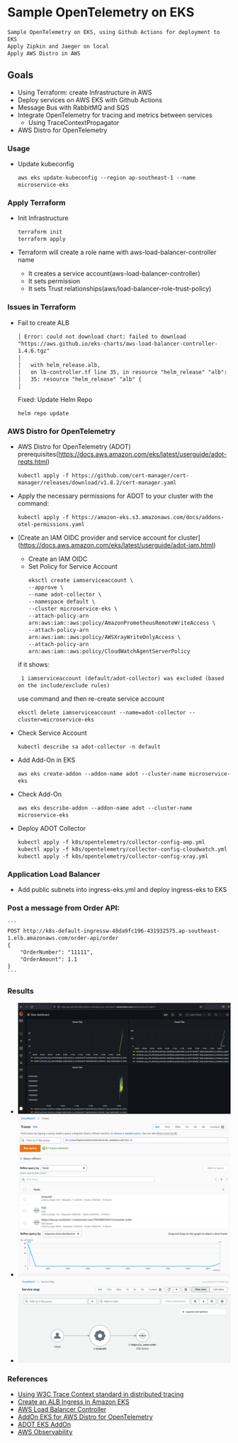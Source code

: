 # Sample OpenTelemetry on EKS
    Sample OpenTelemetry on EKS, using Github Actions for deployment to EKS
    Apply Zipkin and Jaeger on local
    Apply AWS Distro in AWS

## Goals
+ Using Terraform: create Infrastructure in AWS
+ Deploy services on AWS EKS with Github Actions
+ Message Bus with RabbitMQ and SQS
+ Integrate OpenTelemetry for tracing and metrics between services
    - Using TraceContextPropagator
+ AWS Distro for OpenTelemetry


### Usage
+ Update kubeconfig
    ```
    aws eks update-kubeconfig --region ap-southeast-1 --name microservice-eks
    ```

### Apply Terraform
+ Init Infrastructure
    ```
    terraform init
    terraform apply
    ```

+ Terraform will create a role name with aws-load-balancer-controller name
    + It creates a service account(aws-load-balancer-controller)
    + It sets permission
    + It sets Trust relationships(aws/load-balancer-role-trust-policy)

### Issues in Terraform
+ Fail to create ALB
    ```
    │ Error: could not download chart: failed to download "https://aws.github.io/eks-charts/aws-load-balancer-controller-1.4.6.tgz"
    │
    │   with helm_release.alb,
    │   on lb-controller.tf line 35, in resource "helm_release" "alb":
    │   35: resource "helm_release" "alb" {
    │
    ```
    Fixed: Update Helm Repo
    ```
    helm repo update
    ```

### AWS Distro for OpenTelemetry
+ AWS Distro for OpenTelemetry (ADOT) prerequisites(https://docs.aws.amazon.com/eks/latest/userguide/adot-reqts.html)
    ```
    kubectl apply -f https://github.com/cert-manager/cert-manager/releases/download/v1.8.2/cert-manager.yaml
    ```

+ Apply the necessary permissions for ADOT to your cluster with the command:
    ```
    kubectl apply -f https://amazon-eks.s3.amazonaws.com/docs/addons-otel-permissions.yaml
    ```

+ [Create an IAM OIDC provider and service account for cluster]
(https://docs.aws.amazon.com/eks/latest/userguide/adot-iam.html)
    - Create an IAM OIDC
    - Set Policy for Service Account
        ```
        eksctl create iamserviceaccount \
        --approve \
        --name adot-collector \
        --namespace default \
        --cluster microservice-eks \
        --attach-policy-arn arn:aws:iam::aws:policy/AmazonPrometheusRemoteWriteAccess \
        --attach-policy-arn arn:aws:iam::aws:policy/AWSXrayWriteOnlyAccess \
        --attach-policy-arn arn:aws:iam::aws:policy/CloudWatchAgentServerPolicy
        ```

    if it shows:
    ```
     1 iamserviceaccount (default/adot-collector) was excluded (based on the include/exclude rules)
    ```
    use command and then re-create service account
    ```
    eksctl delete iamserviceaccount --name=adot-collector --cluster=microservice-eks
    ```

+ Check Service Account
    ```
    kubectl describe sa adot-collector -n default
    ```

+ Add Add-On in EKS
    ```
    aws eks create-addon --addon-name adot --cluster-name microservice-eks
    ```

+ Check Add-On
    ```
    aws eks describe-addon --addon-name adot --cluster-name microservice-eks
    ```

+ Deploy ADOT Collector
    ```
    kubectl apply -f k8s/opentelemetry/collector-config-amp.yml
    kubectl apply -f k8s/opentelemetry/collector-config-cloudwatch.yml
    kubectl apply -f k8s/opentelemetry/collector-config-xray.yml
    ```

### Application Load Balancer
+ Add public subnets into ingress-eks.yml and deploy ingress-eks to EKS

### Post a message from Order API:
    ```
    POST http://k8s-default-ingressw-48da9fc196-431932575.ap-southeast-1.elb.amazonaws.com/order-api/order
    {
        "OrderNumber": "11111",
        "OrderAmount": 1.1
    }
    ```

### Results
+ ![Grafana](./images/grafana.png)
+ ![Trace](./images/trace.png)
+ ![Service Map](./images/service-map.png)

### References
+ [Using W3C Trace Context standard in distributed tracing](https://dev.to/luizhlelis/c-using-w3c-trace-context-standard-in-distributed-tracing-1nm0)
+ [Create an ALB Ingress in Amazon EKS](https://aws.amazon.com/premiumsupport/knowledge-center/eks-alb-ingress-aws-waf/)
+ [AWS Load Balancer Controller](https://docs.aws.amazon.com/eks/latest/userguide/aws-load-balancer-controller.html)
+ [AddOn EKS for AWS Distro for OpenTelemetry](https://aws.amazon.com/blogs/containers/metrics-and-traces-collection-using-amazon-eks-add-ons-for-aws-distro-for-opentelemetry/)
+ [ADOT EKS AddOn](https://aws-otel.github.io/docs/getting-started/adot-eks-add-on/installation#deploy-the-adot-collector)
+ [AWS Observability](https://github.com/aws-observability/aws-otel-community)